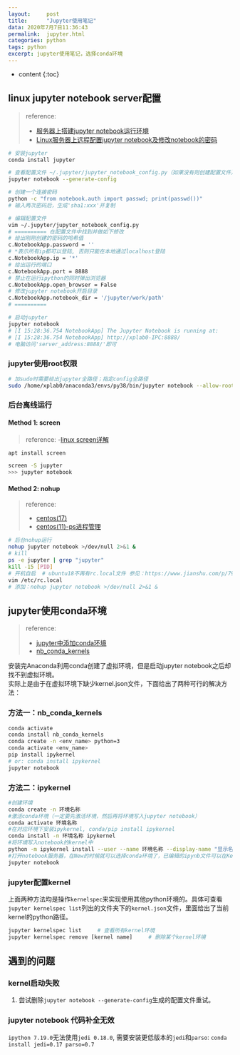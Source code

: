 ```yaml
---
layout:     post
title:      "Jupyter使用笔记"
data: 2020年7月7日11:36:43
permalink:  jupyter.html
categories: python
tags: python
excerpt: jupyter使用笔记，选择conda环境
---
```


* content
{:toc}

## linux jupyter notebook server配置
> reference:   
> - [服务器上搭建jupyter notebook运行环境](https://blog.csdn.net/qq_24027563/article/details/80589880)  
> - [Linux服务器上远程配置jupyter notebook及修改notebook的密码](https://blog.csdn.net/dulingtingzi/article/details/101375395)

``` bash
# 安装jupyter  
conda install jupyter

# 查看配置文件 ~/.jupyter/jupyter_notebook_config.py（如果没有则创建配置文件）
jupyter notebook --generate-config

# 创建一个连接密码
python -c "from notebook.auth import passwd; print(passwd())"
# 输入两次密码后，生成'sha1:xxx'并复制

# 编辑配置文件
vim ~/.jupyter/jupyter_notebook_config.py
# ========== 在配置文件中找到并做如下修改
# 给出刚刚创建的密码的哈希值
c.NotebookApp.password = ''
# *表示所有ip都可以登陆, 否则只能在本地通过localhost登陆
c.NotebookApp.ip = '*'
# 给出运行的端口
c.NotebookApp.port = 8888
# 禁止在运行ipython的同时弹出浏览器
c.NotebookApp.open_browser = False
# 修改jupyter notebook开启目录
c.NotebookApp.notebook_dir = '/jupyter/work/path'
# ==========

# 启动jupyter
jupyter notebook
# [I 15:28:36.754 NotebookApp] The Jupyter Notebook is running at:
# [I 15:28:36.754 NotebookApp] http://xplab0-IPC:8888/
# 电脑访问'server_address:8888/'即可
```

### jupyter使用root权限
```bash
# 加sudo时需要给出jupyter全路径；指定config全路径
sudo /home/xplab0/anaconda3/envs/py38/bin/jupyter notebook --allow-root --config='~/.jupyter/jupyter_notebook_config.py'
```

### 后台离线运行
#### Method 1: screen
> reference:
> -[linux screen详解](https://www.cnblogs.com/mchina/archive/2013/01/30/2880680.html)

```bash
apt install screen

screen -S jupyter
>>> jupyter notebook
```

#### Method 2: nohup
> reference:   
> - [centos(17)](https://blog.csdn.net/wangb_java/article/details/80952865)  
> - [centos(11)-ps进程管理](https://blog.csdn.net/wangb_java/article/details/79179478)

```bash
# 后台nohup运行
nohup jupyter notebook >/dev/null 2>&1 &
# kill
ps -e jupyter | grep "jupyter"
kill -15 [PID]
# 开机自启  # ubuntu18不再有rc.local文件 参见：https://www.jianshu.com/p/79d24b4af4e5
vim /etc/rc.local
# 添加：nohup jupyter notebook >/dev/null 2>&1 &
```

## jupyter使用conda环境
> reference:   
> - [jupyter中添加conda环境](https://www.cnblogs.com/hgl0417/p/8204221.html)  
> - [nb_conda_kernels](https://github.com/Anaconda-Platform/nb_conda_kernels)

安装完Anaconda利用conda创建了虚拟环境，但是启动jupyter notebook之后却找不到虚拟环境。  
实际上是由于在虚拟环境下缺少kernel.json文件，下面给出了两种可行的解决方法：  

### 方法一：nb_conda_kernels
```bash
conda activate
conda install nb_conda_kernels
conda create -n <env_name> python=3
conda activate <env_name>
pip install ipykernel
# or: conda install ipykernel
jupyter notebook
```

### 方法二：ipykernel
```bash
#创建环境
conda create -n 环境名称
#激活conda环境（一定要先激活环境，然后再将环境写入jupyter notebook）
conda activate 环境名称
#在对应环境下安装ipykernel, conda/pip install ipykernel
conda install -n 环境名称 ipykernel
#将环境写入notebook的kernel中
python -m ipykernel install --user --name 环境名称 --display-name "显示名称"
#打开notebook服务器，在New的时候就可以选择conda环境了，已编辑的ipynb文件可以在Kernel->Change kernel来选择环境
jupyter notebook
```

### jupyter配置kernel
上面两种方法均是操作`kernelspec`来实现使用其他python环境的。具体可查看`jupyter kernelspec list`列出的文件夹下的`kernel.json`文件，里面给出了当前kernel的python路径。  
```bash
jupyter kernelspec list     # 查看所有kernel环境
jupyter kernelspec remove [kernel name]     # 删除某个kernel环境
```

## 遇到的问题
### kernel启动失败
1. 尝试删除`jupyter notebook --generate-config`生成的配置文件重试。  

### jupyter notebook 代码补全无效
`ipython 7.19.0`无法使用`jedi 0.18.0`, 需要安装更低版本的`jedi`和`parso`: `conda install jedi=0.17 parso=0.7`